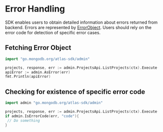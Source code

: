 
# Error Handling

SDK enables users to obtain detailed information about errors returned from backend.
Errors are represented by [ErrorObject](./admin/model_error.go).
Users should rely on the error code for detection of specific error cases.

## Fetching Error Object
```go
import "go.mongodb.org/atlas-sdk/admin"

projects, response, err := admin.ProjectsApi.ListProjects(ctx).Execute()
apiError := admin.AsError(err)
fmt.Println(apiError)
```

## Checking for existence of specific error code
```go
import admin "go.mongodb.org/atlas-sdk/admin"

projects, response, err := admin.ProjectsApi.ListProjects(ctx).Execute()
if admin.IsErrorCode(err, "code"){
 // Do something
}
```

